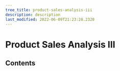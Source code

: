 ```yaml
---
tree_title: product-sales-analysis-iii
description: description
last_modified: 2022-06-09T21:23:28.2328
---
```


# Product Sales Analysis III

## Contents
